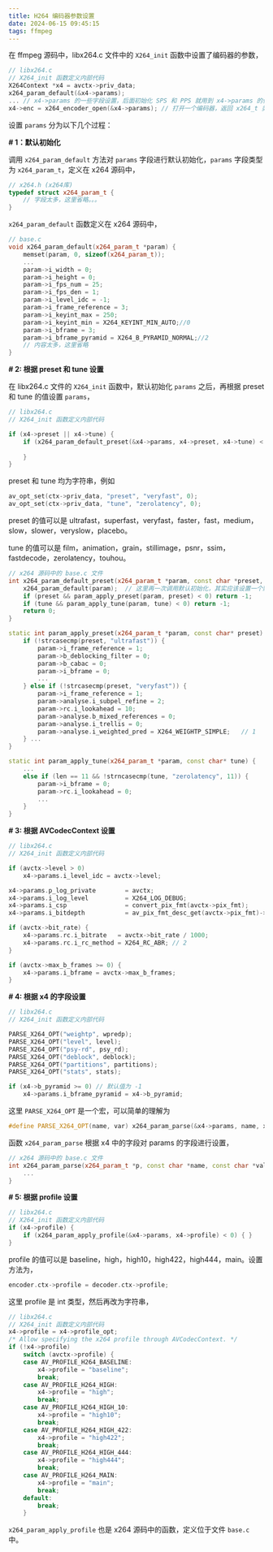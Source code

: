 ```yaml
---
title: H264 编码器参数设置
date: 2024-06-15 09:45:15
tags: ffmpeg
---
```


在 ffmpeg 源码中，libx264.c 文件中的 `X264_init` 函数中设置了编码器的参数，

```c++
// libx264.c
// X264_init 函数定义内部代码
X264Context *x4 = avctx->priv_data;
x264_param_default(&x4->params);
... // x4->params 的一些字段设置，后面初始化 SPS 和 PPS 就用到 x4->params 的值
x4->enc = x264_encoder_open(&x4->params); // 打开一个编码器，返回 x264_t 类型
```

设置 `params` 分为以下几个过程：

**# 1：默认初始化**

调用 `x264_param_default` 方法对 `params` 字段进行默认初始化，`params` 字段类型为 `x264_param_t`，定义在 x264 源码中，

```c++
// x264.h (x264库)
typedef struct x264_param_t {
    // 字段太多，这里省略。。。
}
```

`x264_param_default` 函数定义在 x264 源码中，

```c++
// base.c
void x264_param_default(x264_param_t *param) {
    memset(param, 0, sizeof(x264_param_t));
    ...
    param->i_width = 0;
    param->i_height = 0;
    param->i_fps_num = 25;
    param->i_fps_den = 1;
    param->i_level_idc = -1;
    param->i_frame_reference = 3;
    param->i_keyint_max = 250;
    param->i_keyint_min = X264_KEYINT_MIN_AUTO;//0
    param->i_bframe = 3;
    param->i_bframe_pyramid = X264_B_PYRAMID_NORMAL;//2
    // 内容太多，这里省略
}
```

**# 2: 根据 preset 和 tune 设置**

在 libx264.c 文件的 `X264_init` 函数中，默认初始化 `params` 之后，再根据 preset 和 tune 的值设置 `params`，

```c++
// libx264.c
// X264_init 函数定义内部代码

if (x4->preset || x4->tune) {
    if (x264_param_default_preset(&x4->params, x4->preset, x4->tune) < 0) {
        
    }
}
```

preset 和 tune 均为字符串，例如

```c++
av_opt_set(ctx->priv_data, "preset", "veryfast", 0);
av_opt_set(ctx->priv_data, "tune", "zerolatency", 0);
```

preset 的值可以是 ultrafast，superfast，veryfast，faster，fast，medium，slow，slower，veryslow，placebo。

tune 的值可以是 film，animation，grain，stillimage，psnr，ssim，fastdecode，zerolatency，touhou。

```c++
// x264 源码中的 base.c 文件
int x264_param_default_preset(x264_param_t *param, const char *preset, const char *tune) {
    x264_param_default(param);  // 这里再一次调用默认初始化，其实应该设置一个默认初始化标志位，避免重复调用
    if (preset && param_apply_preset(param, preset) < 0) return -1;
    if (tune && param_apply_tune(param, tune) < 0) return -1;
    return 0;
}

static int param_apply_preset(x264_param_t *param, const char* preset) {
    if (!strcasecmp(preset, "ultrafast")) {
        param->i_frame_reference = 1;
        param->b_deblocking_filter = 0;
        param->b_cabac = 0;
        param->i_bframe = 0;
        ...
    } else if (!strcasecmp(preset, "veryfast")) {
        param->i_frame_reference = 1;
        param->analyse.i_subpel_refine = 2;
        param->rc.i_lookahead = 10;
        param->analyse.b_mixed_references = 0;
        param->analyse.i_trellis = 0;
        param->analyse.i_weighted_pred = X264_WEIGHTP_SIMPLE;   // 1
    } ...
}

static int param_apply_tune(x264_param_t *param, const char* tune) {
    ...
    else if (len == 11 && !strncasecmp(tune, "zerolatency", 11)) {
        param->i_bframe = 0;
        param->rc.i_lookahead = 0;
        ...
    }
}
```

**# 3: 根据 AVCodecContext 设置**

```c++
// libx264.c
// X264_init 函数定义内部代码

if (avctx->level > 0)
    x4->params.i_level_idc = avctx->level;

x4->params.p_log_private        = avctx;
x4->params.i_log_level          = X264_LOG_DEBUG;
x4->params.i_csp                = convert_pix_fmt(avctx->pix_fmt);
x4->params.i_bitdepth           = av_pix_fmt_desc_get(avctx->pix_fmt)->comp[0].depth;

if (avctx->bit_rate) {
    x4->params.rc.i_bitrate   = avctx->bit_rate / 1000;
    x4->params.rc.i_rc_method = X264_RC_ABR; // 2
}

if (avctx->max_b_frames >= 0) {
    x4->params.i_bframe = avctx->max_b_frames;
}
```

**# 4: 根据 x4 的字段设置**

```c++
// libx264.c
// X264_init 函数定义内部代码

PARSE_X264_OPT("weightp", wpredp);
PARSE_X264_OPT("level", level);
PARSE_X264_OPT("psy-rd", psy_rd);
PARSE_X264_OPT("deblock", deblock);
PARSE_X264_OPT("partitions", partitions);
PARSE_X264_OPT("stats", stats);

if (x4->b_pyramid >= 0) // 默认值为 -1
    x4->params.i_bframe_pyramid = x4->b_pyramid;
```

这里 `PARSE_X264_OPT` 是一个宏，可以简单的理解为 

```c++
#define PARSE_X264_OPT(name, var) x264_param_parse(&x4->params, name, x4->var)
```

函数 `x264_param_parse` 根据 x4 中的字段对 params 的字段进行设置，

```c++
// x264 源码中的 base.c 文件
int x264_param_parse(x264_param_t *p, const char *name, const char *value) {
    ...
}
```

**# 5: 根据 profile 设置**

```c++
// libx264.c
// X264_init 函数定义内部代码
if (x4->profile) {
    if (x264_param_apply_profile(&x4->params, x4->profile) < 0) { }
}
```

profile 的值可以是 baseline，high，high10，high422，high444，main。设置方法为，

```c++
encoder.ctx->profile = decoder.ctx->profile;
```

这里 profile 是 int 类型，然后再改为字符串，

```c++
// libx264.c
// X264_init 函数定义内部代码
x4->profile = x4->profile_opt;
/* Allow specifying the x264 profile through AVCodecContext. */
if (!x4->profile)
    switch (avctx->profile) {
    case AV_PROFILE_H264_BASELINE:
        x4->profile = "baseline";
        break;
    case AV_PROFILE_H264_HIGH:
        x4->profile = "high";
        break;
    case AV_PROFILE_H264_HIGH_10:
        x4->profile = "high10";
        break;
    case AV_PROFILE_H264_HIGH_422:
        x4->profile = "high422";
        break;
    case AV_PROFILE_H264_HIGH_444:
        x4->profile = "high444";
        break;
    case AV_PROFILE_H264_MAIN:
        x4->profile = "main";
        break;
    default:
        break;
    }
```

`x264_param_apply_profile` 也是 x264 源码中的函数，定义位于文件 `base.c` 中。




